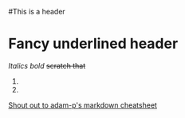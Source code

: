 #This is a header

Fancy underlined header
=======================

_Italics_ *bold* ~~scratch that~~

1.
2.

[Shout out to adam-p's markdown cheatsheet](https://github.com/adam-p/markdown-here/wiki/Markdown-Cheatsheet)

